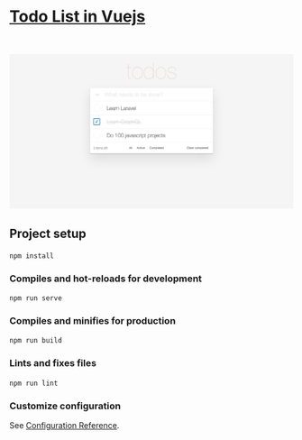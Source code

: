 
# [Todo List in Vuejs](https://erickferreir4.github.io/app-todo-vuejs/)

<br>

![Todo list](https://github.com/erickferreir4/app-todo-vuejs/blob/master/src/assets/todolist.png?raw=true)





## Project setup
```
npm install
```

### Compiles and hot-reloads for development
```
npm run serve
```

### Compiles and minifies for production
```
npm run build
```

### Lints and fixes files
```
npm run lint
```

### Customize configuration
See [Configuration Reference](https://cli.vuejs.org/config/).
